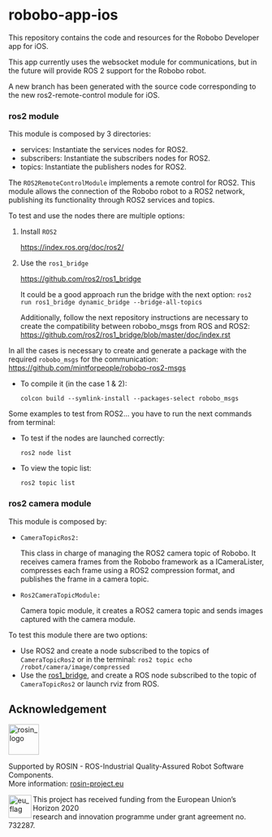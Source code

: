 # robobo-app-ios

This repository contains the code and resources for the Robobo Developer app for iOS.

This app currently uses the websocket module for communications, but in the future will provide ROS 2 support for the Robobo robot.

A new branch has been generated with the source code corresponding to the new ros2-remote-control module for iOS.

### ros2 module

This module is composed by 3 directories:

* services: Instantiate the services nodes for ROS2.
* subscribers: Instantiate the subscribers nodes for ROS2.
* topics: Instantiate the publishers nodes for ROS2.

The `ROS2RemoteControlModule` implements a remote control for ROS2. This module allows the connection of the Robobo robot to a ROS2 network, publishing its functionality through ROS2 services and topics.


To test and use the nodes there are multiple options:

1. Install  ```ROS2```

     https://index.ros.org/doc/ros2/

2. Use the ```ros1_bridge```

     https://github.com/ros2/ros1_bridge

   It could be a good approach run the bridge with the next option:
   `ros2 run ros1_bridge dynamic_bridge --bridge-all-topics`

   Additionally, follow the next repository instructions are necessary to create the compatibility between robobo_msgs from ROS and ROS2:
   https://github.com/ros2/ros1_bridge/blob/master/doc/index.rst


In all the cases is necessary to create and generate a package with the required ```robobo_msgs``` for the communication:
https://github.com/mintforpeople/robobo-ros2-msgs

* To compile it (in the case 1 & 2):

  `colcon build --symlink-install --packages-select robobo_msgs `

Some examples to test from ROS2... you have to run the next commands from terminal:
* To test if the nodes are launched correctly:

  `ros2 node list`
* To view the topic list:

  `ros2 topic list`

### ros2 camera module

This module is composed by:

* `CameraTopicRos2:`

     This class in charge of managing the ROS2 camera topic of Robobo. It receives camera frames from the Robobo framework as a ICameraLister, compresses each frame using a ROS2 compression format, and publishes the frame in a camera topic.

* `Ros2CameraTopicModule:`

     Camera topic module, it creates a ROS2 camera topic and sends images captured with the camera module.


To test this module there are two options:
* Use ROS2 and create a node subscribed to the topics of `CameraTopicRos2` or in the terminal:
     `ros2 topic echo /robot/camera/image/compressed`
* Use the [ros1_bridge](https://github.com/ros2/ros1_bridge), and create a ROS node subscribed to the topic of `CameraTopicRos2` or launch rviz from ROS.


## Acknowledgement
<!-- 
    ROSIN acknowledgement from the ROSIN press kit
    @ https://github.com/rosin-project/press_kit
-->

<a href="http://rosin-project.eu">
  <img src="http://rosin-project.eu/wp-content/uploads/rosin_ack_logo_wide.png" 
       alt="rosin_logo" height="60" >
</a>

Supported by ROSIN - ROS-Industrial Quality-Assured Robot Software Components.  
More information: <a href="http://rosin-project.eu">rosin-project.eu</a>

<img src="http://rosin-project.eu/wp-content/uploads/rosin_eu_flag.jpg" 
     alt="eu_flag" height="45" align="left" >  

This project has received funding from the European Union’s Horizon 2020  
research and innovation programme under grant agreement no. 732287. 

